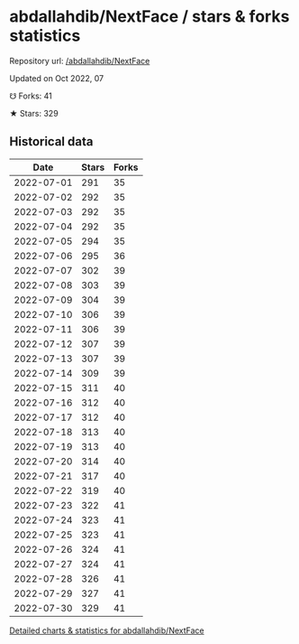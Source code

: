 # abdallahdib/NextFace / stars & forks statistics

Repository url: [/abdallahdib/NextFace](https://github.com/abdallahdib/NextFace)

Updated on Oct 2022, 07

☋ Forks: 41

★ Stars: 329

## Historical data
| Date | Stars | Forks |
|------|-------|-------|
| 2022-07-01 | 291 | 35 | 
| 2022-07-02 | 292 | 35 | 
| 2022-07-03 | 292 | 35 | 
| 2022-07-04 | 292 | 35 | 
| 2022-07-05 | 294 | 35 | 
| 2022-07-06 | 295 | 36 | 
| 2022-07-07 | 302 | 39 | 
| 2022-07-08 | 303 | 39 | 
| 2022-07-09 | 304 | 39 | 
| 2022-07-10 | 306 | 39 | 
| 2022-07-11 | 306 | 39 | 
| 2022-07-12 | 307 | 39 | 
| 2022-07-13 | 307 | 39 | 
| 2022-07-14 | 309 | 39 | 
| 2022-07-15 | 311 | 40 | 
| 2022-07-16 | 312 | 40 | 
| 2022-07-17 | 312 | 40 | 
| 2022-07-18 | 313 | 40 | 
| 2022-07-19 | 313 | 40 | 
| 2022-07-20 | 314 | 40 | 
| 2022-07-21 | 317 | 40 | 
| 2022-07-22 | 319 | 40 | 
| 2022-07-23 | 322 | 41 | 
| 2022-07-24 | 323 | 41 | 
| 2022-07-25 | 323 | 41 | 
| 2022-07-26 | 324 | 41 | 
| 2022-07-27 | 324 | 41 | 
| 2022-07-28 | 326 | 41 | 
| 2022-07-29 | 327 | 41 | 
| 2022-07-30 | 329 | 41 | 


[Detailed charts & statistics for abdallahdib/NextFace](https://reviewgithub.com/rep/abdallahdib/NextFace)
